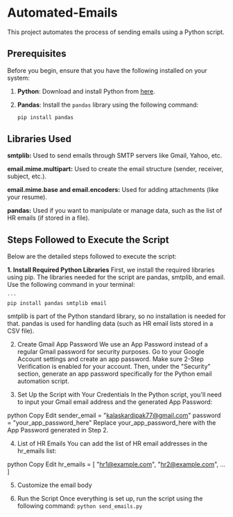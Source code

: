 # Automated-Emails

This project automates the process of sending emails using a Python script.

## Prerequisites

Before you begin, ensure that you have the following installed on your system:

1. **Python**: 
   Download and install Python from [here](https://www.python.org/downloads/).

2. **Pandas**:
   Install the `pandas` library using the following command:
   ```bash
   pip install pandas


## Libraries Used

**smtplib:** Used to send emails through SMTP servers like Gmail, Yahoo, etc.

**email.mime.multipart:** Used to create the email structure (sender, receiver, subject, etc.).

**email.mime.base and email.encoders:** Used for adding attachments (like your resume).

**pandas:** Used if you want to manipulate or manage data, such as the list of HR emails (if stored in a file).

## Steps Followed to Execute the Script
Below are the detailed steps followed to execute the script:

**1. Install Required Python Libraries**
First, we install the required libraries using pip. The libraries needed for the script are pandas, smtplib, and email. Use the following command in your terminal:

    ``` 
    pip install pandas smtplib email 

smtplib is part of the Python standard library, so no installation is needed for that.
pandas is used for handling data (such as HR email lists stored in a CSV file).

2. Create Gmail App Password
We use an App Password instead of a regular Gmail password for security purposes.
Go to your Google Account settings and create an app password.
Make sure 2-Step Verification is enabled for your account. Then, under the "Security" section, generate an app password specifically for the Python email automation script.

3. Set Up the Script with Your Credentials
In the Python script, you'll need to input your Gmail email address and the generated App Password:

python
Copy
Edit
sender_email = "kalaskardipak77@gmail.com"
password = "your_app_password_here"
Replace your_app_password_here with the App Password generated in Step 2.

4. List of HR Emails
You can add the list of HR email addresses in the hr_emails list:

python
Copy
Edit
hr_emails = [
    "hr1@example.com",
    "hr2@example.com",
    ...
]

5. Customize the email body

6. Run the Script
Once everything is set up, run the script using the following command:
``
python send_emails.py
``